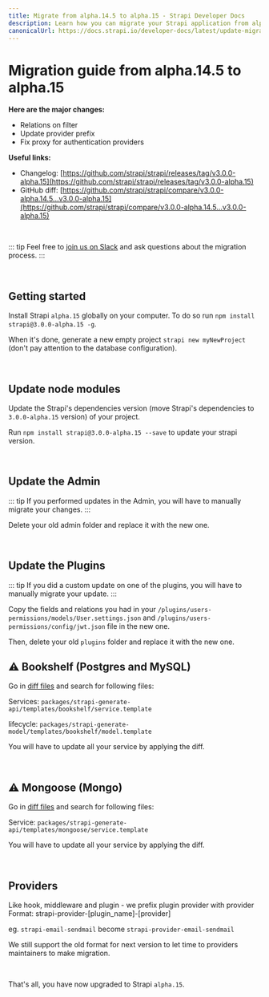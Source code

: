 ```yaml
---
title: Migrate from alpha.14.5 to alpha.15 - Strapi Developer Docs
description: Learn how you can migrate your Strapi application from alpha.14.5 to alpha.15.
canonicalUrl: https://docs.strapi.io/developer-docs/latest/update-migration-guides/migration-guides/migration-guide-alpha.14.5-to-alpha.15.html
---
```


# Migration guide from alpha.14.5 to alpha.15

**Here are the major changes:**

- Relations on filter
- Update provider prefix
- Fix proxy for authentication providers

**Useful links:**

- Changelog: [https://github.com/strapi/strapi/releases/tag/v3.0.0-alpha.15](https://github.com/strapi/strapi/releases/tag/v3.0.0-alpha.15)
- GitHub diff: [https://github.com/strapi/strapi/compare/v3.0.0-alpha.14.5...v3.0.0-alpha.15](https://github.com/strapi/strapi/compare/v3.0.0-alpha.14.5...v3.0.0-alpha.15)

<br>

::: tip
Feel free to [join us on Slack](http://slack.strapi.io) and ask questions about the migration process.
:::

<br>

## Getting started

Install Strapi `alpha.15` globally on your computer. To do so run `npm install strapi@3.0.0-alpha.15 -g`.

When it's done, generate a new empty project `strapi new myNewProject` (don't pay attention to the database configuration).

<br>

## Update node modules

Update the Strapi's dependencies version (move Strapi's dependencies to `3.0.0-alpha.15` version) of your project.

Run `npm install strapi@3.0.0-alpha.15 --save` to update your strapi version.

<br>

## Update the Admin

::: tip
If you performed updates in the Admin, you will have to manually migrate your changes.
:::

Delete your old admin folder and replace it with the new one.

<br>

## Update the Plugins

::: tip
If you did a custom update on one of the plugins, you will have to manually migrate your update.
:::

Copy the fields and relations you had in your `/plugins/users-permissions/models/User.settings.json` and `/plugins/users-permissions/config/jwt.json` file in the new one.

Then, delete your old `plugins` folder and replace it with the new one.

## ⚠️ Bookshelf (Postgres and MySQL)

Go in [diff files](https://github.com/strapi/strapi/compare/v3.0.0-alpha.14.5...v3.0.0-alpha.15) and search for following files:

Services: `packages/strapi-generate-api/templates/bookshelf/service.template`

lifecycle: `packages/strapi-generate-model/templates/bookshelf/model.template`

You will have to update all your service by applying the diff.

<br>

## ⚠️ Mongoose (Mongo)

Go in [diff files](https://github.com/strapi/strapi/compare/v3.0.0-alpha.14.5...v3.0.0-alpha.15) and search for following files:

Service: `packages/strapi-generate-api/templates/mongoose/service.template`

You will have to update all your service by applying the diff.

<br>

## Providers

Like hook, middleware and plugin - we prefix plugin provider with provider
Format: strapi-provider-[plugin_name]-[provider]

eg. `strapi-email-sendmail` become `strapi-provider-email-sendmail`

We still support the old format for next version to let time to providers maintainers to make migration.

<br>

That's all, you have now upgraded to Strapi `alpha.15`.
